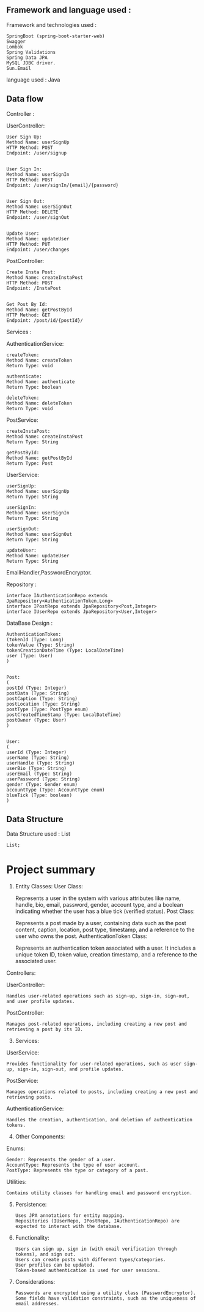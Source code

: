 

## Framework and language used :

Framework and  technologies used : 
   
    SpringBoot (spring-boot-starter-web)
    Swagger
    Lombok
    Spring Validations
    Spring Data JPA
    MySQL JDBC driver.
    Sun.Email


language used :      Java

## Data flow
Controller : 

UserController:

    User Sign Up:
    Method Name: userSignUp
    HTTP Method: POST
    Endpoint: /user/signup


    User Sign In:
    Method Name: userSignIn
    HTTP Method: POST
    Endpoint: /user/signIn/{email}/{password}


    User Sign Out:
    Method Name: userSignOut
    HTTP Method: DELETE
    Endpoint: /user/signOut


    Update User:
    Method Name: updateUser
    HTTP Method: PUT
    Endpoint: /user/changes


PostController:

    Create Insta Post:
    Method Name: createInstaPost
    HTTP Method: POST
    Endpoint: /InstaPost


    Get Post By Id:
    Method Name: getPostById
    HTTP Method: GET
    Endpoint: /post/id/{postId}/


Services : 

AuthenticationService:

    createToken:
    Method Name: createToken
    Return Type: void

    authenticate:
    Method Name: authenticate
    Return Type: boolean

    deleteToken:
    Method Name: deleteToken
    Return Type: void


PostService:

    createInstaPost:
    Method Name: createInstaPost
    Return Type: String

    getPostById:
    Method Name: getPostById
    Return Type: Post


UserService:

    userSignUp:
    Method Name: userSignUp
    Return Type: String

    userSignIn:
    Method Name: userSignIn
    Return Type: String

    userSignOut:
    Method Name: userSignOut
    Return Type: String

    updateUser:
    Method Name: updateUser
    Return Type: String

EmailHandler,PasswordEncryptor.    

           
Repository : 

    interface IAuthenticationRepo extends JpaRepository<AuthenticationToken,Long>
    interface IPostRepo extends JpaRepository<Post,Integer>
    interface IUserRepo extends JpaRepository<User,Integer>
   
    


DataBase Design :

    AuthenticationToken:
    (tokenId (Type: Long)
    tokenValue (Type: String)
    tokenCreationDateTime (Type: LocalDateTime)
    user (Type: User)
    )

 
    Post:
    (
    postId (Type: Integer)
    postData (Type: String)
    postCaption (Type: String)
    postLocation (Type: String)
    postType (Type: PostType enum)
    postCreatedTimeStamp (Type: LocalDateTime)
    postOwner (Type: User)
    )
    

    User:
    (
    userId (Type: Integer)
    userName (Type: String)
    userHandle (Type: String)
    userBio (Type: String)
    userEmail (Type: String)
    userPassword (Type: String)
    gender (Type: Gender enum)
    accountType (Type: AccountType enum)
    blueTick (Type: boolean)
    )
   


## Data Structure
Data Structure used : List    

    List;
    
   

# Project summary

1. Entity Classes:
 User Class:

    Represents a user in the system with various attributes like name, handle, bio, email, password, gender, account type, and a boolean indicating whether the user has a blue tick (verified status).
 Post Class:

    Represents a post made by a user, containing data such as the post content, caption, location, post type, timestamp, and a reference to the user who owns the post.
 AuthenticationToken Class:

    Represents an authentication token associated with a user. It includes a unique token ID, token value, creation timestamp, and a reference to the associated user.

Controllers:

UserController:

    Handles user-related operations such as sign-up, sign-in, sign-out, and user profile updates.

PostController:

    Manages post-related operations, including creating a new post and retrieving a post by its ID.

3. Services:

UserService:

    Provides functionality for user-related operations, such as user sign-up, sign-in, sign-out, and profile updates.

PostService:

    Manages operations related to posts, including creating a new post and retrieving posts.
AuthenticationService:

    Handles the creation, authentication, and deletion of authentication tokens.


4. Other Components:

Enums:

    Gender: Represents the gender of a user.
    AccountType: Represents the type of user account.
    PostType: Represents the type or category of a post.

Utilities:

    Contains utility classes for handling email and password encryption.

5. Persistence:

       Uses JPA annotations for entity mapping.
       Repositories (IUserRepo, IPostRepo, IAuthenticationRepo) are expected to interact with the database.

6. Functionality:

       Users can sign up, sign in (with email verification through tokens), and sign out.
       Users can create posts with different types/categories.
       User profiles can be updated.
       Token-based authentication is used for user sessions.

7. Considerations:

       Passwords are encrypted using a utility class (PasswordEncryptor).
       Some fields have validation constraints, such as the uniqueness of email addresses.


